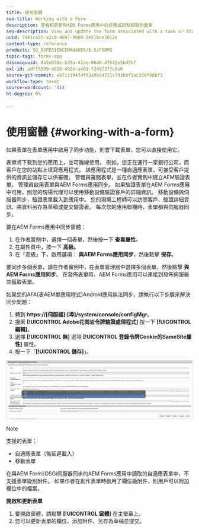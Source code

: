 ```yaml
---
title: 使用窗體
seo-title: Working with a Form
description: 查看和更新與AEM Forms應用中的任務或起點關聯的表單
seo-description: View and update the form associated with a task or Startpoint in the AEM Forms app
uuid: 7481ca5c-a2c0-4697-9008-1e51bce2012e
content-type: reference
products: SG_EXPERIENCEMANAGER/6.5/FORMS
topic-tags: forms-app
discoiquuid: 8a5e038e-b39a-41de-88a0-47642e5bd5bf
exl-id: adff5339-e026-4924-a401-f249f37fc6e6
source-git-commit: eb71119474f03a969a721c792b6f1ac330f9dbf3
workflow-type: tm+mt
source-wordcount: '414'
ht-degree: 0%

---
```


# 使用窗體 {#working-with-a-form}

如果表單在表單應用中啟用了同步功能，則會下載表單，您可以直接使用它。

表單將下載到您的應用上，並可離線使用。 例如，您正在運行一家銀行公司，而客戶在您的站點上填寫應用程式。 該應用程式是一種自適應表單，可接受客戶提供的資訊並儲存它以供審閱。 管理員審閱表單，並在作者實例中建立AEM驗證表單。 管理員啟用表單與AEM Forms應用同步。 如果驗證表單在AEM Forms應用中可用，則您的現場代理可以使用移動設備驗證客戶的詳細資訊。 移動設備與伺服器同步，驗證表單載入到應用中。 您的現場工程師可以訪問客戶、驗證詳細資訊、將資料另存為草稿或提交驗證表。 每次您的應用聯機時，表單都與伺服器同步。

要在AEM Forms應用中同步窗體：

1. 在作者實例中，選擇一個表單，然後按一下 **查看屬性**。
1. 在屬性頁中，按一下 **高級。**
1. 在「高級」下，啟用選項： **與AEM Forms應用同步**，然後點擊 **保存**。

要同步多個表單，請在作者實例中，在表單管理器中選擇多個表單，然後點擊 **與AEM Forms應用同步**。 在發佈表單時，AEM Forms應用可以連接到發佈伺服器並獲取表單。

如果您的AFA(表AEM單應用程式)Android應用無法同步，請執行以下步驟來解決同步問題：

1. 轉到 **https://[伺服器]:[埠]/system/console/configMgr**。
1. 搜索 **[!UICONTROL Adobe花崗岩令牌驗證處理程式]** 按一下 **[!UICONTROL 編輯]**。
1. 選擇 **[!UICONTROL 無]** 選項 **[!UICONTROL 登錄令牌Cookie的SameSite屬性]** 屬性。
1. 按一下「**[!UICONTROL 儲存]**」。

![與AFA Android應用同步映像](/help/forms/using/assets/afaandroid.png)

>[!NOTE]
>
>支援的表單：
>
>* 自適應表單（無延遲載入）
>* 移動表單
>
>在與AEM FormsOSGi伺服器同步的AEM Forms應用中讀取的自適應表單中，不支援表單級別附件。 如果作者在創作表單時啟用了欄位級附件，則用戶可以附加欄位中的檔案。


**開啟和更新表單**

1. 要開啟窗體，請點擊 **[!UICONTROL 窗體]** 在主螢幕上。
1. 您可以更新表單的欄位、添加附件、另存為草稿並提交。
